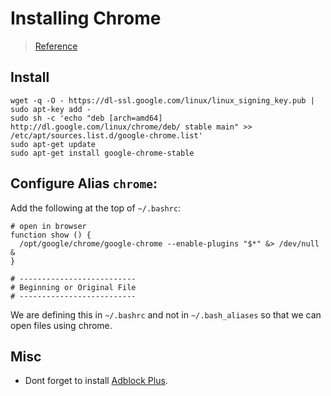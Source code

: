 # Installing Chrome
> [Reference](http://askubuntu.com/questions/510056/how-to-install-google-chrome)

## Install
```shell
wget -q -O - https://dl-ssl.google.com/linux/linux_signing_key.pub | sudo apt-key add - 
sudo sh -c 'echo "deb [arch=amd64] http://dl.google.com/linux/chrome/deb/ stable main" >> /etc/apt/sources.list.d/google-chrome.list'
sudo apt-get update 
sudo apt-get install google-chrome-stable
```

## Configure Alias `chrome`:
Add the following at the top of `~/.bashrc`:
```shell
# open in browser
function show () {
  /opt/google/chrome/google-chrome --enable-plugins "$*" &> /dev/null &
}

# --------------------------
# Beginning or Original File
# --------------------------
```
We are defining this in `~/.bashrc` and not in `~/.bash_aliases` so that we can open files using chrome.

## Misc
* Dont forget to install [Adblock Plus](https://chrome.google.com/webstore/detail/adblock-plus/cfhdojbkjhnklbpkdaibdccddilifddb).
